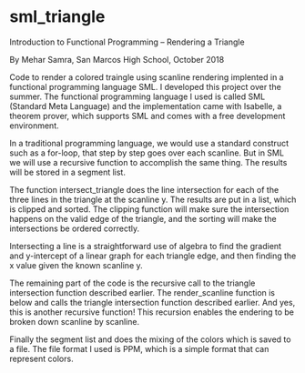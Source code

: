 # sml_triangle
Introduction to Functional Programming – Rendering a Triangle

By Mehar Samra, San Marcos High School, October 2018

Code to render a colored traingle using scanline rendering implented in a functional programming language SML. I developed this
project over the summer. The functional programming language I used is called SML (Standard Meta Language) and the implementation came with Isabelle, a theorem prover, which supports SML and comes with a free development environment.

In a traditional programming language, we would use a standard construct such as a for-loop, that step by step goes over each scanline. But in SML we will use a recursive function to accomplish the same thing. The results will be stored in a segment list.

The function intersect_triangle does the line intersection for each of the three lines in the triangle at the scanline y. The results are put in a list, which is clipped and sorted. The clipping function will make sure the intersection happens on the valid edge of the
triangle, and the sorting will make the intersections be ordered correctly. 

Intersecting a line is a straightforward use of algebra to
find the gradient and y-intercept of a linear graph for each triangle edge, and then finding the x value given the known scanline y.

The remaining part of the code is the recursive call to the triangle intersection function described earlier. The render_scanline function is below and calls the triangle intersection function described earlier. And yes, this is another recursive function! This recursion enables the endering to be broken down scanline by scanline.

Finally the segment list and does the mixing of the colors which is saved to a file. The file format I used is PPM, which is a simple format that can represent colors.

